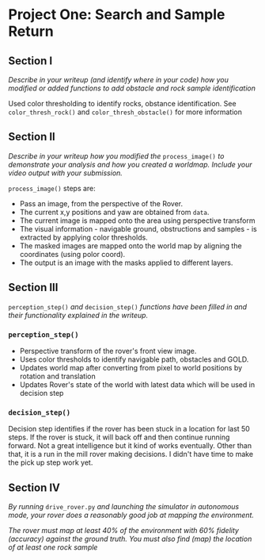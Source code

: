 # Project One: Search and Sample Return

## Section I

_Describe in your writeup (and identify where in your code) how you modified or added functions to add obstacle and rock sample identification_

Used color thresholding to identify rocks, obstance identification. See `color_thresh_rock()` and `color_thresh_obstacle()` for more information


## Section II

_Describe in your writeup how you modified the_ `process_image()` _to demonstrate your analysis and how you created a worldmap. Include your video output with your submission._

`process_image()` steps are:

- Pass an image, from the perspective of the Rover.
- The current x,y positions and yaw are obtained from `data`.
- The current image is mapped onto the area using perspective transform
- The visual information - navigable ground, obstructions and samples - is extracted by applying color thresholds.
- The masked images are mapped onto the world map by aligning the coordinates (using polor coord).
- The output is an image with the masks applied to different layers.


## Section III

`perception_step()` _and_ `decision_step()` _functions have been filled in and their functionality explained in the writeup._

### `perception_step()`
- Perspective transform of the rover's front view image.
- Uses color thresholds to identify navigable path, obstacles and GOLD.
- Updates world map after converting from pixel to world positions by rotation and translation
- Updates Rover's state of the world with latest data which will be used in decision step


### `decision_step()`
Decision step identifies if the rover has been stuck in a location for last 50 steps. If the rover is stuck, it will back off and then continue running forward. Not a great intelligence but it kind of works eventually. Other than that, it is a run in the mill rover making decisions. I didn't have time to make the pick up step work yet.




## Section IV

_By running_ `drive_rover.py` _and launching the simulator in autonomous mode, your rover does a reasonably good job at mapping the environment._

_The rover must map at least 40% of the environment with 60% fidelity (accuracy) against the ground truth. You must also find (map) the location of at least one rock sample_
